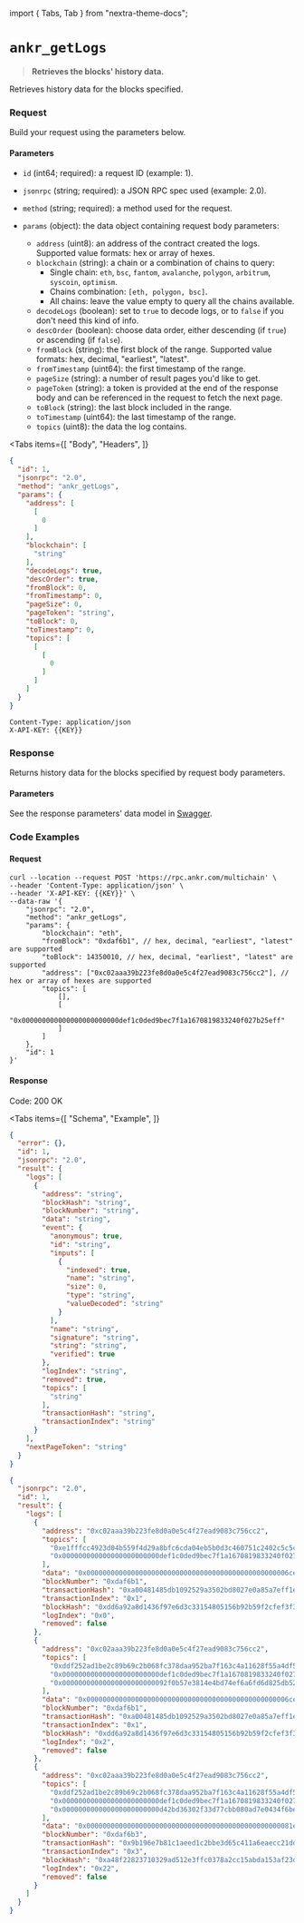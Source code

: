import { Tabs, Tab } from "nextra-theme-docs";

# `ankr_getLogs`

> **Retrieves the blocks' history data.**

Retrieves history data for the blocks specified.

### Request

Build your request using the parameters below.

#### Parameters

* `id` (int64; required): a request ID (example: 1).
* `jsonrpc` (string; required): a JSON RPC spec used (example: 2.0). 
* `method` (string; required): a method used for the request.
* `params` (object): the data object containing request body parameters:

  * `address` (uint8): an address of the contract created the logs. Supported value formats: hex or array of hexes.
  * `blockchain` (string): a chain or a combination of chains to query:
    * Single chain: `eth`, `bsc`, `fantom`, `avalanche`, `polygon`, `arbitrum`, `syscoin`, `optimism`.
    * Chains combination: `[eth, polygon, bsc]`.
    * All chains: leave the value empty to query all the chains available.
  * `decodeLogs` (boolean): set to `true` to decode logs, or to `false` if you don't need this kind of info.
  * `descOrder` (boolean): choose data order, either descending (if `true`) or ascending (if `false`).
  * `fromBlock` (string): the first block of the range. Supported value formats: hex, decimal, "earliest", "latest". 
  * `fromTimestamp` (uint64): the first timestamp of the range.
  * `pageSize` (string): a number of result pages you'd like to get.
  * `pageToken` (string): a token is provided at the end of the response body and can be referenced in the request to fetch the next page.
  * `toBlock` (string): the last block included in the range.
  * `toTimestamp` (uint64): the last timestamp of the range.
  * `topics` (uint8): the data the log contains.

<Tabs
  items={[
    "Body",
    "Headers",
  ]}
>
  <Tab>

```json
{
  "id": 1,
  "jsonrpc": "2.0",
  "method": "ankr_getLogs",
  "params": {
    "address": [
      [
        0
      ]
    ],
    "blockchain": [
      "string"
    ],
    "decodeLogs": true,
    "descOrder": true,
    "fromBlock": 0,
    "fromTimestamp": 0,
    "pageSize": 0,
    "pageToken": "string",
    "toBlock": 0,
    "toTimestamp": 0,
    "topics": [
      [
        [
          0
        ]
      ]
    ]
  }
}
```
  </Tab>
  <Tab>

```shell
Content-Type: application/json
X-API-KEY: {{KEY}}
```
  </Tab>
</Tabs>

### Response

Returns history data for the blocks specified by request body parameters.

#### Parameters

See the response parameters' data model in [Swagger](https://sanjose.api.ankrscan.io/docs/#/default/ankr_getLogs).

### Code Examples

#### Request

```shell
curl --location --request POST 'https://rpc.ankr.com/multichain' \
--header 'Content-Type: application/json' \
--header 'X-API-KEY: {{KEY}}' \
--data-raw '{
    "jsonrpc": "2.0",
    "method": "ankr_getLogs",
    "params": {
        "blockchain": "eth",
        "fromBlock": "0xdaf6b1", // hex, decimal, "earliest", "latest" are supported
        "toBlock": 14350010, // hex, decimal, "earliest", "latest" are supported
        "address": ["0xc02aaa39b223fe8d0a0e5c4f27ead9083c756cc2"], // hex or array of hexes are supported
        "topics": [
            [],
            [
                "0x000000000000000000000000def1c0ded9bec7f1a1670819833240f027b25eff"
            ]
        ]
    },
    "id": 1
}'
```

#### Response

Code: 200 OK

<Tabs
  items={[
    "Schema",
    "Example",
  ]}
>
  <Tab>

```json
{
  "error": {},
  "id": 1,
  "jsonrpc": "2.0",
  "result": {
    "logs": [
      {
        "address": "string",
        "blockHash": "string",
        "blockNumber": "string",
        "data": "string",
        "event": {
          "anonymous": true,
          "id": "string",
          "inputs": [
            {
              "indexed": true,
              "name": "string",
              "size": 0,
              "type": "string",
              "valueDecoded": "string"
            }
          ],
          "name": "string",
          "signature": "string",
          "string": "string",
          "verified": true
        },
        "logIndex": "string",
        "removed": true,
        "topics": [
          "string"
        ],
        "transactionHash": "string",
        "transactionIndex": "string"
      }
    ],
    "nextPageToken": "string"
  }
}
```
  </Tab>
  <Tab>

```json
{
  "jsonrpc": "2.0",
  "id": 1,
  "result": {
    "logs": [
      {
        "address": "0xc02aaa39b223fe8d0a0e5c4f27ead9083c756cc2",
        "topics": [
          "0xe1fffcc4923d04b559f4d29a8bfc6cda04eb5b0d3c460751c2402c5c5cc9109c",
          "0x000000000000000000000000def1c0ded9bec7f1a1670819833240f027b25eff"
        ],
        "data": "0x00000000000000000000000000000000000000000000000006ce16d63d3e98d5",
        "blockNumber": "0xdaf6b1",
        "transactionHash": "0xa00481485db1092529a3502bd8027e0a85a7eff1ecc17d4adae5b38a2ba33ba1",
        "transactionIndex": "0x1",
        "blockHash": "0xdd6a92a8d1436f97e6d3c33154805156b92b59f2cfef3f3fa390ba49643f09e8",
        "logIndex": "0x0",
        "removed": false
      },
      {
        "address": "0xc02aaa39b223fe8d0a0e5c4f27ead9083c756cc2",
        "topics": [
          "0xddf252ad1be2c89b69c2b068fc378daa952ba7f163c4a11628f55a4df523b3ef",
          "0x000000000000000000000000def1c0ded9bec7f1a1670819833240f027b25eff",
          "0x00000000000000000000000092f0b57e3814e4bd74ef6a6fd6d825db522ccfe2"
        ],
        "data": "0x00000000000000000000000000000000000000000000000006ce16d63d3e98d5",
        "blockNumber": "0xdaf6b1",
        "transactionHash": "0xa00481485db1092529a3502bd8027e0a85a7eff1ecc17d4adae5b38a2ba33ba1",
        "transactionIndex": "0x1",
        "blockHash": "0xdd6a92a8d1436f97e6d3c33154805156b92b59f2cfef3f3fa390ba49643f09e8",
        "logIndex": "0x2",
        "removed": false
      },
      {
        "address": "0xc02aaa39b223fe8d0a0e5c4f27ead9083c756cc2",
        "topics": [
          "0xddf252ad1be2c89b69c2b068fc378daa952ba7f163c4a11628f55a4df523b3ef",
          "0x000000000000000000000000def1c0ded9bec7f1a1670819833240f027b25eff",
          "0x000000000000000000000000d42bd36302f33d77cbb080ad7e0434f6bedc9a44"
        ],
        "data": "0x000000000000000000000000000000000000000000000000081e9d8d247e8a1d",
        "blockNumber": "0xdaf6b3",
        "transactionHash": "0x9b196e7b81c1aeed1c2bbe3d65c411a6eaecc21ddf5bd7c34141e88577384d4d",
        "transactionIndex": "0x3",
        "blockHash": "0xa48f22823710329ad512e3ffc0378a2cc15abda153af23dd6361d58ab190cdb1",
        "logIndex": "0x22",
        "removed": false
      }
    ]
  }
}
```
  </Tab>
</Tabs>
